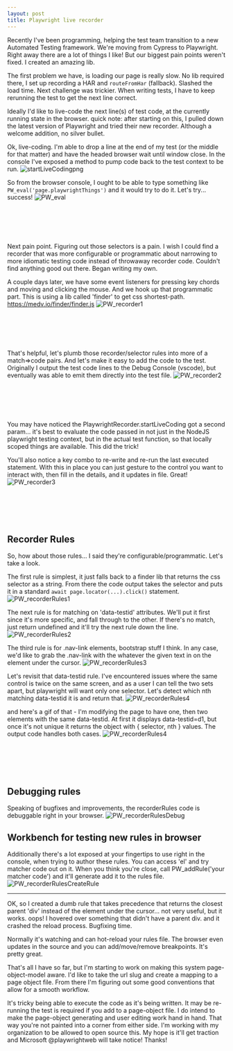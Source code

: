 ```yaml
---
layout: post
title: Playwright live recorder
---
```


Recently I've been programming, helping the test team transition to a new Automated Testing framework.
We're moving from Cypress to Playwright. Right away there are a lot of things I like!
But our biggest pain points weren't fixed.
I created an amazing lib.

The first problem we have, is loading our page is really slow. No lib required there, I set up recording a HAR and `routeFromHar` (fallback). Slashed the load time.
Next challenge was trickier.
When writing tests, I have to keep rerunning the test to get the next line correct.

Ideally I'd like to live-code the next line(s) of test code, at the currently running state in the browser.
quick note: after starting on this, I pulled down the latest version of Playwright and tried their new recorder. Although a welcome addition, no silver bullet.

Ok, live-coding.
I'm able to drop a line at the end of my test (or the middle for that matter) and have the headed browser wait until window close.
In the console I've exposed a method to pump code back to the test context to be run.
![startLiveCodingpng](https://user-images.githubusercontent.com/11726379/186935047-9e5234a7-f98c-4e30-bdc4-b9ad060ea3e5.png)



So from the browser console, I ought to be able to type something like `PW_eval('page.playwrightThings')` and it would try to do it.
Let's try... success!
![PW_eval](https://user-images.githubusercontent.com/11726379/186935193-102c392d-cd6a-43f4-84e2-965e7ba01b9b.gif)

<br/><br/><br/><br/>

Next pain point. Figuring out those selectors is a pain. I wish I could find a recorder that was more configurable or programmatic about narrowing to more idiomatic testing code instead of throwaway recorder code.
Couldn't find anything good out there.
Began writing my own.

A couple days later, we have some event listeners for pressing key chords and moving and clicking the mouse. And we hook up that programmatic part.
This is using a lib called 'finder' to get css shortest-path. https://medv.io/finder/finder.js
![PW_recorder1](https://user-images.githubusercontent.com/11726379/186935360-44b54764-1948-409f-971f-043480a21b1d.gif)

<br/><br/><br/><br/>

That's helpful, let's plumb those recorder/selector rules into more of a match=>code pairs.
And let's make it easy to add the code to the test.
Originally I output the test code lines to the Debug Console (vscode), but eventually was able to emit them directly into the test file.
![PW_recorder2](https://user-images.githubusercontent.com/11726379/186935702-0b2826f2-11e9-4865-bac2-032533cab8dc.gif)

<br/><br/><br/><br/>

You may have noticed the PlaywrightRecorder.startLiveCoding got a second param... it's best to evaluate the code passed in not just in the NodeJS playwright testing context, but in the actual test function, so that locally scoped things are available.
This did the trick!

You'll also notice a key combo to re-write and re-run the last executed statement. With this in place you can just gesture to the control you want to interact with, then fill in the details, and it updates in file.
Great!
![PW_recorder3](https://user-images.githubusercontent.com/11726379/186935808-ffabb602-3cd4-4383-aca0-a8dd69daa2d0.gif)

<br/><br/><br/><br/>
## Recorder Rules
So, how about those rules... I said they're configurable/programmatic. Let's take a look.

The first rule is simplest, it just falls back to a finder lib that returns the css selector as a string. From there the code output takes the selector and puts it in a standard `await page.locator(...).click()` statement.
![PW_recorderRules1](https://user-images.githubusercontent.com/11726379/186935879-d470b96a-036a-41d1-ab19-860ce16f6a47.png)


The next rule is for matching on 'data-testid' attributes. We'll put it first since it's more specific, and fall through to the other. If there's no match, just return undefined and it'll try the next rule down the line.
![PW_recorderRules2](https://user-images.githubusercontent.com/11726379/186935950-b345e8b0-09b7-46cc-a4c3-ad5d375c00d2.png)


The third rule is for .nav-link elements, bootstrap stuff I think. In any case, we'd like to grab the .nav-link with the whatever the given text in on the element under the cursor.
![PW_recorderRules3](https://user-images.githubusercontent.com/11726379/186935994-38db2da7-ba2d-4925-a148-9b3c7995e3a5.png)


Let's revisit that data-testid rule. I've encountered issues where the same control is twice on the same screen, and as a user I can tell the two sets apart, but playwright will want only one selector.
Let's detect which nth matching data-testid it is and return that.
![PW_recorderRules4](https://user-images.githubusercontent.com/11726379/186936037-7a5404e8-3426-408c-9bd7-434fa5f044a0.png)


and here's a gif of that - I'm modifying the page to have one, then two elements with the same data-testid. At first it displays data-testid=d1, but once it's not unique it returns the object with { selector, nth } values. The output code handles both cases.
![PW_recorderRules4](https://user-images.githubusercontent.com/11726379/186936094-209b055a-1bf7-40a7-ac44-8d3b91b62548.gif)

<br/><br/><br/><br/>

## Debugging rules
Speaking of bugfixes and improvements, the recorderRules code is debuggable right in your browser.
![PW_recorderRulesDebug](https://user-images.githubusercontent.com/11726379/186936138-dc108bae-bd4c-457f-a746-42972d357c86.gif)

## Workbench for testing new rules in browser

Additionally there's a lot exposed at your fingertips to use right in the console, when trying to author these rules.
You can access 'el' and try matcher code out on it. When you think you're close, call PW_addRule('your matcher code') and it'll generate add it to the rules file.
![PW_recorderRulesCreateRule](https://user-images.githubusercontent.com/11726379/186936316-caf2380b-9ebe-449c-a5e8-7021341b3ab5.gif)

------

OK, so I created a dumb rule that takes precedence that returns the closest parent 'div' instead of the element under the cursor... not very useful, but it works.
oops! I hovered over something that didn't have a parent div. and it crashed the reload process.
Bugfixing time.

Normally it's watching and can hot-reload your rules file. The browser even updates in the source and you can add/move/remove breakpoints. It's pretty great.

That's all I have so far, but I'm starting to work on making this system page-object-model aware. I'd like to take the url slug and create a mapping to a page object file. From there I'm figuring out some good conventions that allow for a smooth workflow.

It's tricky being able to execute the code as it's being written. It may be re-running the test is required if you add to a page-object file.
I do intend to make the page-object generating and user editing work hand in hand. That way you're not painted into a corner from either side.
I'm working with my organization to be allowed to open source this. My hope is it'll get traction and Microsoft @playwrightweb will take notice!
Thanks!
